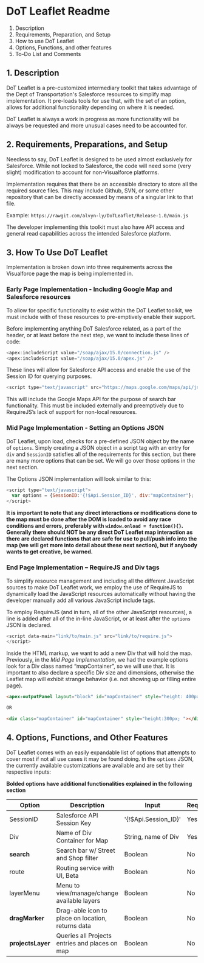 # DoT Leaflet Readme

1. Description
2. Requirements, Preparation, and Setup
3. How to use DoT Leaflet
4. Options, Functions, and other features
5. To-Do List and Comments


## 1.    Description

DoT Leaflet is a pre-customized intermediary toolkit that takes advantage of the Dept of Transportation's Salesforce resources to simplify map implementation. It pre-loads tools for use that, with the set of an option, allows for additional functionality depending on where it is needed.

DoT Leaflet is always a work in progress as more functionality will be always be requested and more unusual cases need to be accounted for.


## 2.    Requirements, Preparations, and Setup

Needless to say, DoT Leaflet is designed to be used almost exclusively for Salesforce. While not locked to Salesforce, the code will need some (very slight) modification to account for non-Visualforce platforms.

Implementation requires that there be an accessible directory to store all the required source files. This may include Github, SVN, or some other repository that can be directly accessed by means of a singular link to that file. 

Example: `https://rawgit.com/alvyn-ly/DoTLeaflet/Release-1.0/main.js`

The developer implementing this toolkit must also have API access and general read capabilities across the intended Salesforce platform.

## 3.    How To Use DoT Leaflet

Implementation is broken down into three requirements across the Visualforce page the map is being implemented in.

### **Early Page Implementation - Including Google Map and Salesforce resources**

To allow for specific functionality to exist within the DoT Leaflet toolkit, we must include with of these resources to pre-emptively enable their support.

Before implementing anything DoT Salesforce related, as a part of the header, or at least before the next step, we want to include these lines of code:

```javascript
<apex:includeScript value="/soap/ajax/15.0/connection.js" />
<apex:includeScript value="/soap/ajax/15.0/apex.js" />
```

These lines will allow for Salesforce API access and enable the use of the Session ID for querying purposes.

```javascript
<script type="text/javascript" src="https://maps.google.com/maps/api/js?libraries=places"></script>
```

This will include the Google Maps API for the purpose of search bar functionality. 
This must be included externally and preemptively due to RequireJS’s lack of support for non-local resources.

### **Mid Page Implementation - Setting an Options JSON**

DoT Leaflet, upon load, checks for a pre-defined JSON object by the name of `options`.
Simply creating a JSON object in a script tag with an entry for `div` and `SessionID` satisfies all of the requirements for this section, but there are many more options that can be set. We will go over those options in the next section.

The Options JSON implementation will look similar to this:
```javascript
<script type="text/javascript">
  var options = {SessionID:'{!$Api.Session_ID}', div:"mapContainer"};
</script>
```
**It is important to note that any direct interactions or modifications done to the map must be done after the DOM is loaded to avoid any race conditions and errors, preferably with `window.onload = function(){}`. Generally there should NOT be any direct DoT Leaflet map interaction as there are declared functions that are safe for use to pull/push info into the map (we will get more into detail about these next section), but if anybody wants to get creative, be warned.**


### **End Page Implementation – RequireJS and Div tags**

To simplify resource management and including all the different JavaScript sources to make DoT Leaflet work, we employ the use of RequireJS to dynamically load the JavaScript resources automatically without having the developer manually add all various JavaScript include tags.

To employ RequireJS (and in turn, all of the other JavaScript resources), a line is added after all of the in-line JavaScript, or at least after the `options` JSON is declared.

```javascript
<script data-main="link/to/main.js" src="link/to/require.js">
</script>
```

Inside the HTML markup, we want to add a new Div that will hold the map. Previously, in the *Mid Page Implementation*, we had the example options look for a Div class named “mapContainer”, so we will use that. It is important to also declare a specific Div size and dimensions, otherwise the Leaflet map will exhibit strange behavior (i.e. not showing up or filling entire page).

```html
<apex:outputPanel layout="block" id="mapContainer" style="height: 400px;" styleClass></apex:outputPanel>

OR

<div class="mapContainer" id="mapContainer" style="height:300px; "></div>
```
## 4. Options, Functions, and Other Features

DoT Leaflet comes with an easily expandable list of options that attempts to cover most if not all use cases it may be found doing. 
In the `options` JSON, the currently available customizations are available and are set by their respective inputs:

**Bolded options have additional functionalities explained in the following section**

Option | Description | Input | Required?
--- | --- | --- | ---
SessionID | Salesforce API Session Key | '{!$Api.Session_ID}' | Yes
Div | Name of Div Container for Map | String, name of Div | Yes
**search** | Search bar w/ Street and Shop filter | Boolean | No
route | Routing service with UI, Beta | Boolean | No
layerMenu | Menu to view/manage/change available layers | Boolean | No
**dragMarker** | Drag-able icon to place on location, returns data | Boolean | No
**projectsLayer** | Queries all Projects entries and places on map | Boolean | No



